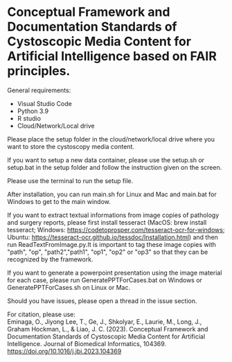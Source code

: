 # Conceptual Framework and Documentation Standards of Cystoscopic Media Content for Artificial Intelligence based on FAIR principles.

General requirements:</br>
- Visual Studio Code
- Python 3.9
- R studio
- Cloud/Network/Local drive

Please place the setup folder in the cloud/network/local drive where you want to store the cystoscopy media content.

If you want to setup a new data container, please use the setup.sh or setup.bat in the setup folder and follow the instruction given on the screen.
 
Please use the terminal to run the setup file.

After installation, you can run main.sh for Linux and Mac and main.bat for Windows to get to the main window.

If you want to extract textual informations from image copies of pathology and surgery reports, please first install tesseract (MacOS: brew install tesseract; Windows: https://codetoprosper.com/tesseract-ocr-for-windows; Ubuntu: https://tesseract-ocr.github.io/tessdoc/Installation.html) and then run ReadTextFromImage.py.It is important to tag these image copies with "path", "op", "path2","path1", "op1", "op2" or "op3" so that they can be recognized by the framework.

If you want to generate a powerpoint presentation using the image material for each case, please run GeneratePPTForCases.bat on Windows or GeneratePPTForCases.sh on Linux or Mac.

Should you have issues, please open a thread in the issue section.

For citation, please use:</br>
Eminaga, O., Jiyong Lee, T., Ge, J., Shkolyar, E., Laurie, M., Long, J., Graham Hockman, L., & Liao, J. C. (2023). Conceptual Framework and Documentation Standards of Cystoscopic Media Content for Artificial Intelligence. Journal of Biomedical Informatics, 104369. https://doi.org/10.1016/j.jbi.2023.104369
